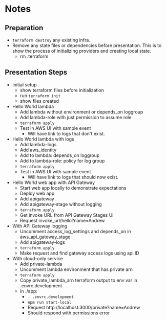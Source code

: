 # Notes

## Preparation

- `terraform destroy` any existing infra.
- Remove any state files or dependencies before presentation. This is to show the process of initializing providers and creating local state.
  - rm .terraform

## Presentation Steps

- Initial setup
  - show terraform files before initialization
  - run `terraform init`
  - show files created
- Hello World lambda
  - Add lambda without environment or depends_on loggroup
  - Add lambda-role with just permission to assume role
  - `terraform apply`
  - Test in AWS UI with sample event
    - Will have link to logs that don't exist.
- Hello World lambda with logs
  - Add lambda-logs
  - Add aws_identity
  - Add to lambda: depends_on loggroup
  - Add to lambda-role: policy for log group
  - `terraform apply`
  - Test in AWS UI with sample event
    - Will have link to logs that should now exist.
- Hello World web app with API Gateway
  - Start web app locally to demonstrate expectations
  - Deploy web app
  - Add apigateway
  - Add apigateway-stage without logging
  - `terraform apply`
  - Get invoke URL from API Gateway Stages UI
  - Request invoke_url/hello?name=Andrew
- With API Gateway logging
  - Uncomment access_log_settings and depends_on in aws_api_gateway_stage
  - Add apigateway-logs
  - `terraform apply`
  - Make request and find gateway access logs using api ID
- With cloud-only service
  - Add private-lambda
  - Uncomment lambda environment that has private arn
  - `terraform apply`
  - Copy private_lambda_arn terraform output to env var in .envrc.development
  - in ./app:
    - `. .envrc.development`
    - `npm run start-local`
    - Request http://localhost:3000/private?name=Andrew
    - Should respond with permissions error
